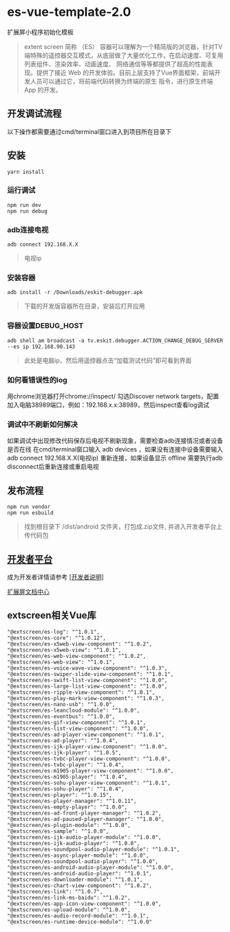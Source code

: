 # es-vue-template-2.0

扩展屏小程序初始化模板

> extent screen 简称 （ES） 容器可以理解为一个精简版的浏览器，针对TV端特殊的遥控器交互模式，从底层做了大量优化工作，在启动速度、可复用列表组件、渲染效率、动画速度、 网络通信等等都提供了超高的性能表现。提供了接近 Web 的开发体验。目前上层支持了Vue界面框架，前端开发人员可以通过它，将前端代码转换为终端的原生 指令，进行原生终端 App 的开发。

## 开发调试流程

以下操作都需要通过cmd/terminal窗口进入到项目所在目录下

## 安装

```
yarn install
```

### 运行调试

```
npm run dev
npm run debug
```

### adb连接电视

```
adb connect 192.168.X.X
```

> 电视ip

### 安装容器

```
adb install -r /Downloads/eskit-debugger.apk
```

> 下载的开发版容器所在目录，安装后打开应用

### 容器设置DEBUG_HOST

```
adb shell am broadcast -a tv.eskit.debugger.ACTION_CHANGE_DEBUG_SERVER --es ip 192.168.90.143
```

> 此处是电脑ip，然后用遥控器点击“加载测试代码”即可看到界面

### 如何看错误性的log

用chrome浏览器打开chrome://inspect/ 勾选Discover network targets，配置加入电脑38989端口，例如：192.168.x.x:38989，然后inspect查看log调试

### 调试中不刷新如何解决

如果调试中出现修改代码保存后电视不刷新现象，需要检查adb连接情况或者设备是否在线 在cmd/terminal窗口输入 adb devices ，如果没有连接中设备需要输入 adb connect 192.168.X.X(电视ip)
重新连接，如果设备显示 offline 需要执行adb disconnect后重新连接或重启电视

## 发布流程

```
npm run vendor
npm run esbuild
```

> 找到根目录下 /dist/android 文件夹，打包成.zip文件, 并进入开发者平台上传代码包

##     

## [开发者平台](http://mp.es.hiliad.com/)

成为开发者详情请参考 [[开发者说明]](http://developer.es.hiliad.com/developer/apply/)

[扩展屏文档中心](http://developer.es.hiliad.com/)

## extscreen相关Vue库

```
"@extscreen/es-log": "^1.0.1",
"@extscreen/es-core": "^1.0.12",
"@extscreen/es-x5web-view-component": "^1.0.2",
"@extscreen/es-x5web-view": "^1.0.1",
"@extscreen/es-web-view-component": "^1.0.2",
"@extscreen/es-web-view": "^1.0.1",
"@extscreen/es-voice-wave-view-component": "^1.0.3",
"@extscreen/es-swiper-slide-view-component": "^1.0.1",
"@extscreen/es-swift-list-view-component": "^1.0.0",
"@extscreen/es-large-list-view-component": "^1.0.0",
"@extscreen/es-ripple-view-component": "^1.0.1",
"@extscreen/es-play-mark-view-component": "^1.0.3",
"@extscreen/es-nano-usb": "^1.0.0",
"@extscreen/es-leancloud-module": "^1.0.0",
"@extscreen/es-eventbus": "^1.0.0",
"@extscreen/es-gif-view-component": "^1.0.1",
"@extscreen/es-list-view-component": "^1.0.0",
"@extscreen/es-ad-player-view-component": "^1.0.1",
"@extscreen/es-ad-player": "^1.0.4",
"@extscreen/es-ijk-player-view-component": "^1.0.0",
"@extscreen/es-ijk-player": "^1.0.5",
"@extscreen/es-tvbc-player-view-component": "^1.0.0",
"@extscreen/es-tvbc-player": "^1.0.4",
"@extscreen/es-m1905-player-view-component": "^1.0.0",
"@extscreen/es-m1905-player": "^1.0.4",
"@extscreen/es-sohu-player-view-component": "^1.0.1",
"@extscreen/es-sohu-player": "^1.0.4",
"@extscreen/es-player": "^1.0.15",
"@extscreen/es-player-manager": "^1.0.11",
"@extscreen/es-empty-player": "^1.0.0",
"@extscreen/es-ad-front-player-manager": "^1.0.2",
"@extscreen/es-ad-paused-player-manager": "^1.0.0",
"@extscreen/es-plugin-module": "^1.0.0",
"@extscreen/es-sample": "^1.0.0",
"@extscreen/es-ijk-audio-player-module": "^1.0.0",
"@extscreen/es-ijk-audio-player": "^1.0.0",
"@extscreen/es-soundpool-audio-player-module": "^1.0.1",
"@extscreen/es-async-player-module": "^1.0.0",
"@extscreen/es-soundpool-audio-player": "^1.0.0",
"@extscreen/es-android-audio-player-module": "^1.0.0",
"@extscreen/es-android-audio-player": "^1.0.1",
"@extscreen/es-downloader-module": "^1.0.1",
"@extscreen/es-chart-view-component": "^1.0.2",
"@extscreen/es-link": "^1.0.7",
"@extscreen/es-link-ms-baidu": "^1.0.2",
"@extscreen/es-app-icon-view-component": "^1.0.0",
"@extscreen/es-upload-module": "^1.0.0",
"@extscreen/es-audio-record-module": "^1.0.1",
"@extscreen/es-runtime-device-module": "^1.0.0"
```
